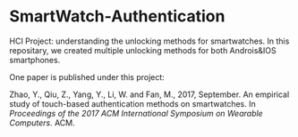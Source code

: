 # SmartWatch-Authentication
HCI Project: understanding the unlocking methods for smartwatches. In this repositary, we created multiple unlocking methods for both Androis&IOS smartphones.

One paper is published under this project:

Zhao, Y., Qiu, Z., Yang, Y., Li, W. and Fan, M., 2017, September. An empirical study of touch-based authentication methods on smartwatches. In *Proceedings of the 2017 ACM International Symposium on Wearable Computers*. ACM.
